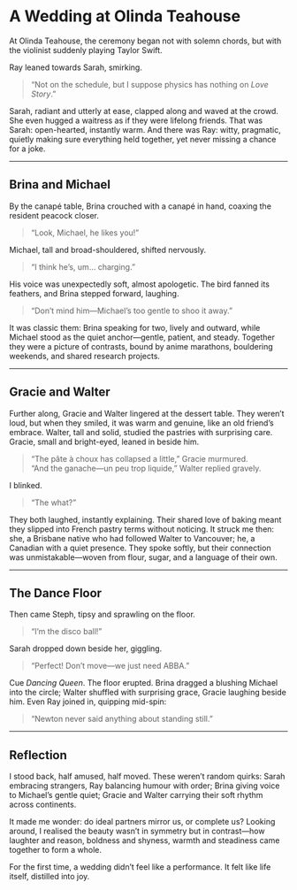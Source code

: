 # A Wedding at Olinda Teahouse

At Olinda Teahouse, the ceremony began not with solemn chords, but with the violinist suddenly playing Taylor Swift.  

Ray leaned towards Sarah, smirking.  
> “Not on the schedule, but I suppose physics has nothing on *Love Story*.”  

Sarah, radiant and utterly at ease, clapped along and waved at the crowd. She even hugged a waitress as if they were lifelong friends. That was Sarah: open-hearted, instantly warm. And there was Ray: witty, pragmatic, quietly making sure everything held together, yet never missing a chance for a joke.  

---

## Brina and Michael

By the canapé table, Brina crouched with a canapé in hand, coaxing the resident peacock closer.  
> “Look, Michael, he likes you!”  

Michael, tall and broad-shouldered, shifted nervously.  
> “I think he’s, um… charging.”  

His voice was unexpectedly soft, almost apologetic. The bird fanned its feathers, and Brina stepped forward, laughing.  
> “Don’t mind him—Michael’s too gentle to shoo it away.”  

It was classic them: Brina speaking for two, lively and outward, while Michael stood as the quiet anchor—gentle, patient, and steady. Together they were a picture of contrasts, bound by anime marathons, bouldering weekends, and shared research projects.  

---

## Gracie and Walter

Further along, Gracie and Walter lingered at the dessert table. They weren’t loud, but when they smiled, it was warm and genuine, like an old friend’s embrace. Walter, tall and solid, studied the pastries with surprising care. Gracie, small and bright-eyed, leaned in beside him.  

> “The pâte à choux has collapsed a little,” Gracie murmured.  
> “And the ganache—un peu trop liquide,” Walter replied gravely.  

I blinked.  
> “The what?”  

They both laughed, instantly explaining. Their shared love of baking meant they slipped into French pastry terms without noticing. It struck me then: she, a Brisbane native who had followed Walter to Vancouver; he, a Canadian with a quiet presence. They spoke softly, but their connection was unmistakable—woven from flour, sugar, and a language of their own.  

---

## The Dance Floor

Then came Steph, tipsy and sprawling on the floor.  
> “I’m the disco ball!”  

Sarah dropped down beside her, giggling.  
> “Perfect! Don’t move—we just need ABBA.”  

Cue *Dancing Queen*. The floor erupted. Brina dragged a blushing Michael into the circle; Walter shuffled with surprising grace, Gracie laughing beside him. Even Ray joined in, quipping mid-spin:  
> “Newton never said anything about standing still.”  

---

## Reflection

I stood back, half amused, half moved. These weren’t random quirks: Sarah embracing strangers, Ray balancing humour with order; Brina giving voice to Michael’s gentle quiet; Gracie and Walter carrying their soft rhythm across continents.  

It made me wonder: do ideal partners mirror us, or complete us? Looking around, I realised the beauty wasn’t in symmetry but in contrast—how laughter and reason, boldness and shyness, warmth and steadiness came together to form a whole.  

For the first time, a wedding didn’t feel like a performance. It felt like life itself, distilled into joy.  
